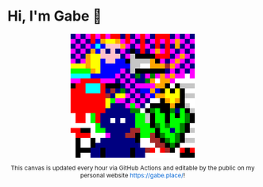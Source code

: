 # Hi, I'm Gabe 👋
<div align="center">
  <img src="https://github.com/gabrielramp/gabrielramp/blob/main/images/canvas.png?raw=true" alt="Canvas" width="250"/>
  <p style="margin-top: 10px; font-size: 12px;">
    This canvas is updated every hour via GitHub Actions and editable by the public on my personal website 
    <a href="https://gabe.place/" style="color: #0366d6; text-decoration: none;">https://gabe.place/</a>!
  </p>
</div>
